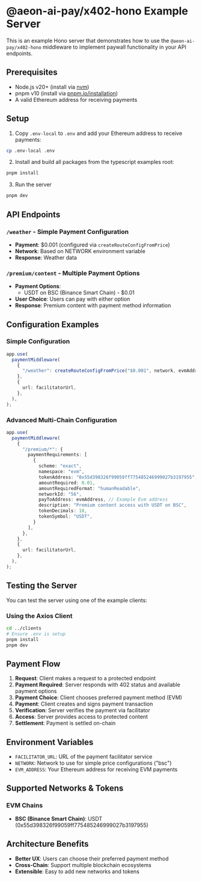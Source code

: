 # @aeon-ai-pay/x402-hono Example Server

This is an example Hono server that demonstrates how to use the `@aeon-ai-pay/x402-hono` middleware to implement paywall functionality in your API endpoints.

## Prerequisites

- Node.js v20+ (install via [nvm](https://github.com/nvm-sh/nvm))
- pnpm v10 (install via [pnpm.io/installation](https://pnpm.io/installation))
- A valid Ethereum address for receiving payments

## Setup

1. Copy `.env-local` to `.env` and add your Ethereum address to receive payments:

```bash
cp .env-local .env
```

2. Install and build all packages from the typescript examples root:

```bash
pnpm install
```

3. Run the server

```bash
pnpm dev
```

## API Endpoints

### `/weather` - Simple Payment Configuration
- **Payment**: $0.001 (configured via `createRouteConfigFromPrice`)
- **Network**: Based on NETWORK environment variable
- **Response**: Weather data

### `/premium/content` - Multiple Payment Options
- **Payment Options**:
  - USDT on BSC (Binance Smart Chain) - $0.01
- **User Choice**: Users can pay with either option
- **Response**: Premium content with payment method information

## Configuration Examples

### Simple Configuration
```typescript
app.use(
  paymentMiddleware(
    {
      "/weather": createRouteConfigFromPrice("$0.001", network, evmAddress),
    },
    {
      url: facilitatorUrl,
    },
  ),
);
```

### Advanced Multi-Chain Configuration
```typescript
app.use(
  paymentMiddleware(
    {
      "/premium/*": {
        paymentRequirements: [
          {
            scheme: "exact",
            namespace: "evm",
            tokenAddress: "0x55d398326f99059ff775485246999027b3197955", // USDT on BSC
            amountRequired: 0.01,
            amountRequiredFormat: "humanReadable",
            networkId: "56",
            payToAddress: evmAddress, // Example Evm address
            description: "Premium content access with USDT on BSC",
            tokenDecimals: 18,
            tokenSymbol: "USDT",
          }
        ],
      },
    },
    {
      url: facilitatorUrl,
    },
  ),
);
```

## Testing the Server

You can test the server using one of the example clients:

### Using the Axios Client
```bash
cd ../clients
# Ensure .env is setup
pnpm install
pnpm dev
```

## Payment Flow

1. **Request**: Client makes a request to a protected endpoint
2. **Payment Required**: Server responds with 402 status and available payment options
3. **Payment Choice**: Client chooses preferred payment method (EVM)
4. **Payment**: Client creates and signs payment transaction
5. **Verification**: Server verifies the payment via facilitator
6. **Access**: Server provides access to protected content
7. **Settlement**: Payment is settled on-chain

## Environment Variables

- `FACILITATOR_URL`: URL of the payment facilitator service
- `NETWORK`: Network to use for simple price configurations ("bsc")
- `EVM_ADDRESS`: Your Ethereum address for receiving EVM payments

## Supported Networks & Tokens

### EVM Chains
- **BSC (Binance Smart Chain)**: USDT (0x55d398326f99059ff775485246999027b3197955)


## Architecture Benefits

- **Better UX**: Users can choose their preferred payment method
- **Cross-Chain**: Support multiple blockchain ecosystems
- **Extensible**: Easy to add new networks and tokens
